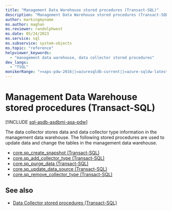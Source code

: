 ```yaml
---
title: "Management Data Warehouse stored procedures (Transact-SQL)"
description: "Management Data Warehouse stored procedures (Transact-SQL)"
author: markingmyname
ms.author: maghan
ms.reviewer: randolphwest
ms.date: 05/24/2023
ms.service: sql
ms.subservice: system-objects
ms.topic: "reference"
helpviewer_keywords:
  - "management data warehouse, data collector stored procedures"
dev_langs:
  - "TSQL"
monikerRange: ">=aps-pdw-2016||=azuresqldb-current||=azure-sqldw-latest||>=sql-server-2016||>=sql-server-linux-2017||=azuresqldb-mi-current"
---
```

# Management Data Warehouse stored procedures (Transact-SQL)

[!INCLUDE [sql-asdb-asdbmi-asa-pdw](../../includes/applies-to-version/sql-asdb-asdbmi-asa-pdw.md)]

The data collector stores data and data collector type information in the management data warehouse. The following stored procedures are used to update data and change the tables in the management data warehouse.

- [core.sp_create_snapshot (Transact-SQL)](core-sp-create-snapshot-transact-sql.md)
- [core.sp_add_collector_type (Transact-SQL)](core-sp-add-collector-type-transact-sql.md)
- [core.sp_purge_data (Transact-SQL)](core-sp-purge-data-transact-sql.md)
- [core.sp_update_data_source (Transact-SQL)](core-sp-update-data-source-transact-sql.md)
- [core.sp_remove_collector_type (Transact-SQL)](core-sp-remove-collector-type-transact-sql.md)

## See also

- [Data Collector stored procedures (Transact-SQL)](data-collector-stored-procedures-transact-sql.md)
